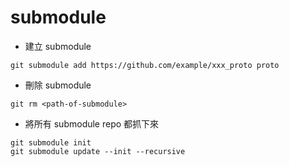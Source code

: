 # submodule

- 建立 submodule
```
git submodule add https://github.com/example/xxx_proto proto
```

- 刪除 submodule
```
git rm <path-of-submodule>
```

- 將所有 submodule repo 都抓下來
```
git submodule init
git submodule update --init --recursive
```